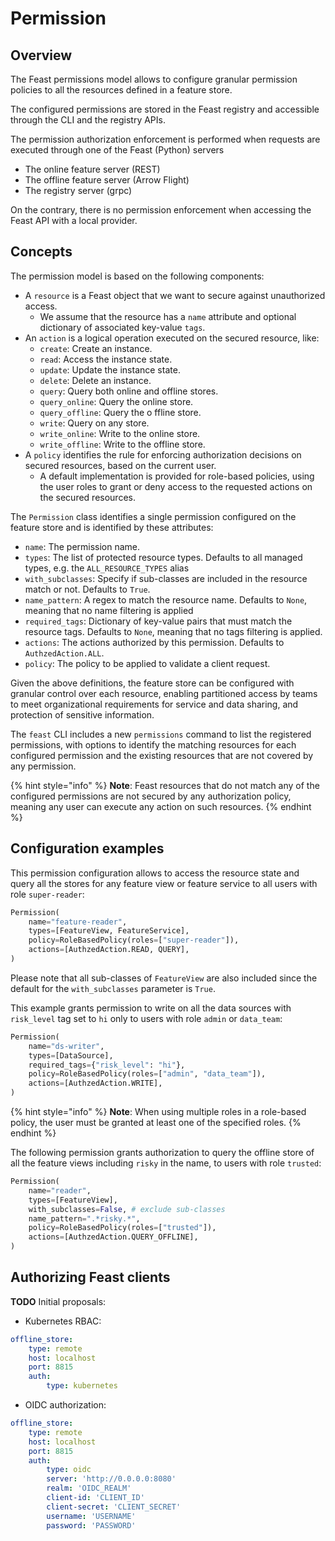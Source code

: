 # Permission

## Overview

The Feast permissions model allows to configure granular permission policies to all the resources defined in a feature store.

The configured permissions are stored in the Feast registry and accessible through the CLI and the registry APIs.

The permission authorization enforcement is performed when requests are executed through one of the Feast (Python) servers
- The online feature server (REST)
- The offline feature server (Arrow Flight)
- The registry server (grpc)

On the contrary, there is no permission enforcement when accessing the Feast API with a local provider.

## Concepts

The permission model is based on the following components:
- A `resource` is a Feast object that we want to secure against unauthorized access.
  - We assume that the resource has a `name` attribute and optional dictionary of associated key-value `tags`.
- An `action` is a logical operation executed on the secured resource, like:
  - `create`: Create an instance.
  - `read`: Access the instance state.
  - `update`: Update the instance state.
  - `delete`: Delete an instance.
  - `query`:  Query both online and offline stores.
  - `query_online`:  Query the online store.
  - `query_offline`:  Query the o ffline store.
  - `write`:  Query on any store.
  - `write_online`:  Write to the online store.
  - `write_offline`:  Write to the offline store.
- A `policy` identifies the rule for enforcing authorization decisions on secured resources, based on the current user.
  - A default implementation is provided for role-based policies, using the user roles to grant or deny access to the requested actions
  on the secured resources.

The `Permission` class identifies a single permission configured on the feature store and is identified by these attributes:
- `name`: The permission name.
- `types`: The list of protected resource  types. Defaults to all managed types, e.g. the `ALL_RESOURCE_TYPES` alias
- `with_subclasses`: Specify if sub-classes are included in the resource match or not. Defaults to `True`.
- `name_pattern`: A regex to match the resource name. Defaults to `None`, meaning that no name filtering is applied
- `required_tags`: Dictionary of key-value pairs that must match the resource tags. Defaults to `None`, meaning that no tags filtering is applied.
- `actions`: The actions authorized by this permission. Defaults to `AuthzedAction.ALL`.
- `policy`: The policy to be applied to validate a client request.

Given the above definitions, the feature store can be configured with granular control over each resource, enabling partitioned access by 
teams to meet organizational requirements for service and data sharing, and protection of sensitive information.

The `feast` CLI includes a new `permissions` command to list the registered permissions, with options to identify the matching resources for each configured permission and the existing resources that are not covered by any permission.

{% hint style="info" %}
**Note**: Feast resources that do not match any of the configured permissions are not secured by any authorization policy, meaning any user can execute any action on such resources.
{% endhint %}

## Configuration examples
This permission configuration allows to access the resource state and query all the stores for any feature view or feature service
to all users with role `super-reader`:
```py
Permission(
    name="feature-reader",
    types=[FeatureView, FeatureService],
    policy=RoleBasedPolicy(roles=["super-reader"]),
    actions=[AuthzedAction.READ, QUERY],
)
```
Please note that all sub-classes of `FeatureView` are also included since the default for the `with_subclasses` parameter is `True`.

This example grants permission to write on all the data sources with `risk_level` tag set to `hi` only to users with role `admin` or `data_team`:
```py
Permission(
    name="ds-writer",
    types=[DataSource],
    required_tags={"risk_level": "hi"},
    policy=RoleBasedPolicy(roles=["admin", "data_team"]),
    actions=[AuthzedAction.WRITE],
)
```

{% hint style="info" %}
**Note**: When using multiple roles in a role-based policy, the user must be granted at least one of the specified roles.
{% endhint %}


The following permission grants authorization to query the offline store of all the feature views including `risky` in the name, to users with role `trusted`:
```py
Permission(
    name="reader",
    types=[FeatureView],
    with_subclasses=False, # exclude sub-classes
    name_pattern=".*risky.*",
    policy=RoleBasedPolicy(roles=["trusted"]),
    actions=[AuthzedAction.QUERY_OFFLINE],
)
```

## Authorizing Feast clients
**TODO**
Initial proposals:
* Kubernetes RBAC:
```yaml
offline_store:
    type: remote
    host: localhost
    port: 8815
    auth:
        type: kubernetes
```
* OIDC authorization:
```yaml
offline_store:
    type: remote
    host: localhost
    port: 8815
    auth:
        type: oidc
        server: 'http://0.0.0.0:8080'
        realm: 'OIDC_REALM'
        client-id: 'CLIENT_ID'
        client-secret: 'CLIENT_SECRET'
        username: 'USERNAME'
        password: 'PASSWORD'
```